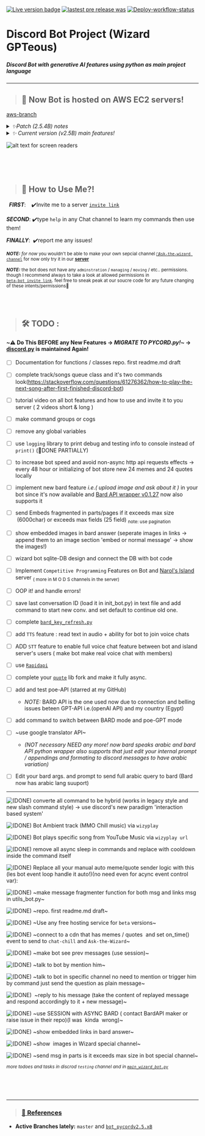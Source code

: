 
 [![Live version badge](https://img.shields.io/badge/Live%20Version-Maintainance-red?logo=amazonaws)](https://github.com/orsnaro/Discord-Bot-Ai/tree/production-AWS) [![lastest pre release was](https://img.shields.io/github/release-date-pre/orsnaro/discord-bot-ai?label=latest%20release&color=9332af)](https://github.com/orsnaro/discord-bot-ai/releases/latest)
[![Deploy-workflow-status](https://github.com/orsnaro/Discord-Bot-Ai/actions/workflows/aws-disc-bot-repo-actions.yml/badge.svg?branch=production-AWS)](https://github.com/orsnaro/Discord-Bot-Ai/actions/workflows/aws-disc-bot-repo-actions.yml)

# __Discord Bot Project (Wizard GPTeous)__ 





##### _Discord Bot with generative AI features using python as main project language_

---


> ## 📣 Now Bot is hosted on AWS EC2 servers!
[aws-branch](https://github.com/orsnaro/Discord-Bot-Ai/blob/production-AWS)

<details>
<summary><em>  ✨Patch (2.5.4B) notes </em> </summary>
    
* add Special events feature to auto meme/quote sender
* activate one of current special events `FREE PALESTINE 🇵🇸🍉`
* add command for this event `/wizyawakened` (will mostly be the command to wellingly call the current event at any time instead of waiting the channel to send post by it self)
* fix some bugs regarding reddit post types
* fix some bugs in `/togglerandom` command also now can toggle special events using it with arg state=2


 </details> 
      
      
  

<details>
<summary><em>  ✨ Current version (v2.5B) main features! </em> </summary>
    
 * now understands your arabic messages! ( but still responds in English will respond in arabic __soon...__)

 * now can enjoy Mighty GPTeuos memes using `BoringWizard` command
 
 * now all bot commands work in slash commands menu! as well as classic commands style

 * now can learn from the Wisest on [Discord's Lands](https://discord.com/invite/Y23B7R3FPq) using `WiseWiz` command

 * now long Bard AI answers is working in [`🧙Ask-the-Wizard Channel`](https://discord.gg/ptAVHmrtJX)

 * now Bot sends random quotes and memes multiple times a day

 * now bot has basic voice commands e.g.(`wizyjoin`/`wizyleave`/`wizyplay`/`wizypause`/`wizyresume`/`wizystop`) commands

 * now if wizy is free in a voice channel he plays an abmient chilling music track!
   
 * now wizy have special events in command and channel ! current special event `FREE PALESTINE 🇵🇸🍉`

 * _soon_ music/tracks queue feature!

 </details>


![ alt text for screen readers](./wizard_bot.ico "icon") 

</br>
</br>
</br>





> ##  🧙 How to Use Me?!

&ensp;***FIRST***: &ensp;&nbsp;✔️Invite me to a server  [`invite link`](https://discord.com/api/oauth2/authorize?client_id=1117540489365827594&permissions=8&scope=bot%20applications.commands)

***SECOND***: ✔️type `help` in any Chat channel to learn my commands then use them!
   
***FINALLY***: &nbsp;✔️report me any issues!
   
<sub> ***NOTE:*** _for now_ you wouldn't be able to make your own  sepcial channel [`🧙Ask-the-wizard channel`](https://discord.gg/ptAVHmrtJX) for now only try it in our [**server**](https://discord.com/invite/Y23B7R3FPq) </sub>

<sub> ***NOTE:*** the bot does not have any `adminstration` / `managing` / `moving` /  etc.. permissions. though I  recommend always to take a look at allowed permissions in <br> [`beta-bot invite link`](https://discord.com/api/oauth2/authorize?client_id=1117540489365827594&permissions=8&scope=bot%20applications.commands). feel free to sneak peak at our soucre code for any future changing of these intents/permissions💙 </sub>


</br>
</br>


> ##  🛠 TODO :
#### ~⚠️ Do This BEFORE any New Features  &rarr;  *MIGRATE TO PYCORD.py!*~ -> [discord.py](https://github.com/Rapptz/discord.py)  is maintained Again!

*  [ ]  Documentation for functions / classes repo. first readme.md draft

*  [ ] complete track/songs queue class and it's two commands look(https://stackoverflow.com/questions/61276362/how-to-play-the-next-song-after-first-finished-discord-bot)
       
*  [ ] tutorial video on all bot features and how to use and invite it to you server ( 2 videos short & long  )
    
*  [ ] make command groups or cogs
  
* [ ]  remove any global variables
  
* [ ]  use `logging` library to print debug and testing info to console instead of `print()` (🔵DONE PARTIALLY)
  
* [ ] to increase bot speed and avoid non-async http api requests effects -> every  48 hour or initializing of bot  store new 24 memes and 24 quotes  locally
  
* [ ]  implement new bard feature _i.e.( upload image and ask about it )_ in your bot since it's now available and [Bard API wrapper v0.1.27](https://github.com/dsdanielpark/Bard-API/releases/tag/0.1.27) now also  supports it
  
    
* [ ]  send Embeds fragmented in parts/pages if it exceeds max size  (6000char) or exceeds max fields (25 field)  <sub>note: use pagination </sub>

* [ ]  show embedded images in bard answer (seperate images in links -> append them to an image section 'embed or normal message' -> show the images!)

* [ ]  wizard bot sqlite-DB  design and connect the DB with bot code
  
* [ ]  Implement `Competitive Programming` Features on Bot and [Narol's Island](https://discord.com/invite/Y23B7R3FPq) server  <sub>( more in  M O D S channels in the server)</sub>

* [ ]  OOP it!  and handle errors!

* [ ]  save last conversation ID (load it in init_bot.py) in text file and add command to start new conv. and set default  to continue old one.

* [ ]  complete [`bard_key_refresh.py`](./bard_key_refresh.py)

* [ ]  add `TTS` feature : read text in audio + ability for bot to join voice chats

* [ ]  ADD `STT`  feature to enable full voice chat feature between bot and island server's users ( make bot make real voice chat with members)

* [ ] use [`Rapidapi`](https://rapidapi.com)

* [ ] complete your [`quote`](https://github.com/orsnaro/quote-async) lib fork and make it fully async.

* [ ]  add and test poe-API (starred at my GitHub)
     - _NOTE:_ BARD API is the one used now due to connection and belling issues beteen GPT-API i.e.(openAI API) and my country (Egypt)

* [ ] add command to switch between BARD mode and poe-GPT mode
  
* [ ]  ~use google translator API~
  
    *    _(NOT necessary  NEED any more! now bard speaks arabic and bard API python wrapper also supports that  just edit your internal prompt / appendings and formating to discord messages to have arabic variation)_
    
* [ ] Edit your bard args. and prompt to send full arabic query to bard (Bard now has arabic lang suuport)

--- 

![**(DONE)**](https://img.shields.io/badge/DONE-green?style=for-the-badge
) converte all command to be hybrid (works in legacy style and new slash command style) -> use discord's new paradigm 'interaction based system'

![**(DONE)**](https://img.shields.io/badge/DONE-green?style=for-the-badge
) Bot Ambient track (MMO Chill music) via `wizyplay`

![**(DONE)**](https://img.shields.io/badge/DONE-green?style=for-the-badge
) Bot plays specific song from YouTube Music via `wizyplay url`

![**(DONE)**](https://img.shields.io/badge/DONE-green?style=for-the-badge
) remove all async sleep in commands and replace with cooldown inside the command itself

![**(DONE)**](https://img.shields.io/badge/DONE-green?style=for-the-badge
) Replace all your manual auto meme/quote sender logic with this (les bot event loop handle it auto!)(no need even for acync event control var):

![**(DONE)**](https://img.shields.io/badge/DONE-green?style=for-the-badge
)  ~make message fragmenter function for both msg and links msg in utils_bot.py~
  
 ![**(DONE)**](https://img.shields.io/badge/DONE-green?style=for-the-badge
) ~repo. first readme.md draft~

 ![**(DONE)**](https://img.shields.io/badge/DONE-green?style=for-the-badge
)   ~Use any free hosting service for `beta` versions~

 ![**(DONE)**](https://img.shields.io/badge/DONE-green?style=for-the-badge
) ~connect to a cdn that has memes / quotes  and set on_time() event to send to `chat-chill` and `Ask-the-Wizard`~

 ![**(DONE)**](https://img.shields.io/badge/DONE-green?style=for-the-badge
)   ~make bot see prev messages (use session)~

 ![**(DONE)**](https://img.shields.io/badge/DONE-green?style=for-the-badge
)
  ~talk to bot by mention him~  

 ![**(DONE)**](https://img.shields.io/badge/DONE-green?style=for-the-badge
)  ~talk to bot in specific channel no need to mention or trigger him by command just send the question as plain message~

 ![**(DONE)**](https://img.shields.io/badge/DONE-green?style=for-the-badge
)   ~reply to his message (take the content of replayed message and respond accordingly to it + new message)~

 ![**(DONE)**](https://img.shields.io/badge/DONE-green?style=for-the-badge
)  ~use SESSION with ASYNC BARD ( contact BardAPI maker or raise issue in their repo)(I was  kinda  wrong)~

 ![**(DONE)**](https://img.shields.io/badge/DONE-green?style=for-the-badge
)  ~show embedded links in bard answer~

 ![**(DONE)**](https://img.shields.io/badge/DONE-green?style=for-the-badge
)  ~show  images in Wizard special channel~

 ![**(DONE)**](https://img.shields.io/badge/DONE-green?style=for-the-badge
)  ~send msg in parts is it exceeds max size in bot special channel~

<sub>  _more todoes and tasks in discrod `testing` channel and in [`main_wizard_bot.py`](./main_wizard_bot.py)_ </sub>



</br>
</br>
</br>




---
> ### [🧾 References ](./sources&refs.md)

  * **Active Branches lately:**  `master` and [`bot_pycordv2.5.xB`](https://github.com/orsnaro/Discord-Bot-Ai/tree/bot_pycordv2.5.1B)
